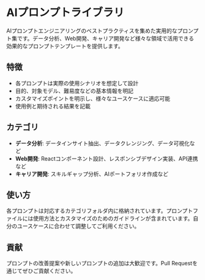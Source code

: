 # AIプロンプトライブラリ

AIプロンプトエンジニアリングのベストプラクティスを集めた実用的なプロンプト集です。データ分析、Web開発、キャリア開発など様々な領域で活用できる効果的なプロンプトテンプレートを提供します。

## 特徴

- 各プロンプトは実際の使用シナリオを想定して設計
- 目的、対象モデル、難易度などの基本情報を明記
- カスタマイズポイントを明示し、様々なユースケースに適応可能
- 使用例と期待される結果を記載

## カテゴリ

- **データ分析**: データインサイト抽出、データクレンジング、データ可視化など
- **Web開発**: Reactコンポーネント設計、レスポンシブデザイン実装、API連携など
- **キャリア開発**: スキルギャップ分析、AIポートフォリオ作成など

## 使い方

各プロンプトは対応するカテゴリフォルダ内に格納されています。プロンプトファイルには使用方法とカスタマイズのためのガイドラインが含まれています。自分のユースケースに合わせて調整してご利用ください。

## 貢献

プロンプトの改善提案や新しいプロンプトの追加は大歓迎です。Pull Requestを通じてぜひご貢献ください。
